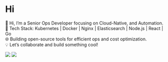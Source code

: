 # Hi

👋 Hi, I’m a Senior Ops Developer focusing on Cloud-Native, and Automation.  
🔧 Tech Stack: Kubernetes | Docker | Nginx | Elasticsearch | Node.js | React | Go  
🌐 Building open-source tools for efficient ops and cost optimization.  
💡 Let’s collaborate and build something cool!  

<img src="https://github-readme-stats.vercel.app/api?username=raojinlin&show_icons=true&theme=&include_all_commits=false&count_private=true" />
<img src="https://github-readme-stats.vercel.app/api/top-langs/?username=raojinlin&size_weight=0.5&count_weight=0.5&count_private=1&layout=compact" />

